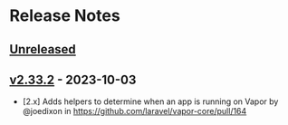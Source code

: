# Release Notes

## [Unreleased](https://github.com/laravel/vapor-core/compare/v2.33.2...2.0)

## [v2.33.2](https://github.com/laravel/cashier/compare/v2.33.1...v2.33.2) - 2023-10-03

* [2.x] Adds helpers to determine when an app is running on Vapor  by @joedixon in https://github.com/laravel/vapor-core/pull/164
